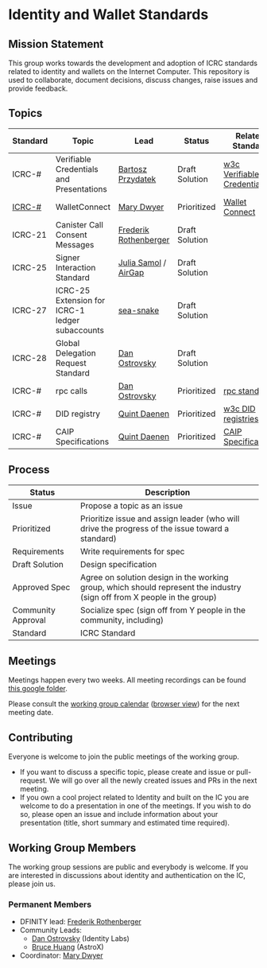 # Identity and Wallet Standards

## Mission Statement
This group works towards the development and adoption of ICRC standards related to identity and wallets on the Internet Computer. This repository is used to collaborate, document decisions, discuss changes, raise issues and provide feedback.

## Topics
| Standard                                            | Topic                                           | Lead                                                                    | Status         | Related Standard                                                   | Drafted Spec                                                                                                        |
|-----------------------------------------------------|-------------------------------------------------|-------------------------------------------------------------------------|----------------|--------------------------------------------------------------------|---------------------------------------------------------------------------------------------------------------------| 
| ICRC-#                                              | Verifiable Credentials and Presentations        | [Bartosz Przydatek](https://github.com/przydatek)                       | Draft Solution | [w3c Verifiable Credentials](https://www.w3.org/TR/vc-data-model/) |                                                                                                                     |
| [ICRC-#](https://github.com/dfinity/ICRC/issues/11) | WalletConnect                                   | [Mary Dwyer](https://github.com/marydwyer)                              | Prioritized    | [Wallet Connect](https://docs.walletconnect.com/2.0)               |                                                                                                                     |
| ICRC-21                                             | Canister Call Consent Messages                  | [Frederik Rothenberger](https://github.com/frederikrothenberger)        | Draft Solution |                                                                    | [Draft Spec](https://github.com/dfinity/wg-identity-authentication/blob/main/topics/icrc_21_consent_msg.md)                 |
| ICRC-25                                             | Signer Interaction Standard                     | [Julia Samol](https://github.com/jsamol) / [AirGap](https://airgap.it/) | Draft Solution |                                                                    | [Draft Spec](https://github.com/dfinity/wg-identity-authentication/blob/main/topics/icrc_25_signer_interaction_standard.md) |
| ICRC-27                                             | ICRC-25 Extension for ICRC-1 ledger subaccounts | [sea-snake](https://github.com/sea-snake)                               | Draft Solution |                                                                    | [Draft Spec](https://github.com/dfinity/wg-identity-authentication/pull/47)                                         | 
| ICRC-28                                             | Global Delegation Request Standard                     | [Dan Ostrovsky](https://github.com/dostro) | Draft Solution |                                                                    | [Draft Spec](https://github.com/dfinity/ICRC/issues/32) |
| ICRC-#                                              | rpc calls                                       | [Dan Ostrovsky](https://github.com/dostro)                              | Prioritized    | [rpc standard](https://www.jsonrpc.org/specification)              |                                                                                                                     |
| ICRC-#                                              | DID registry                                    | [Quint Daenen](https://github.com/q-uint)                               | Prioritized    | [w3c DID registries](https://www.w3.org/TR/did-spec-registries/)   |                                                                                                                     |
| ICRC-#                                              | CAIP Specifications                             | [Quint Daenen](https://github.com/q-uint)                               | Prioritized    | [CAIP Specifications](https://github.com/ChainAgnostic/CAIPs)      | [Issue 25](https://github.com/dfinity/wg-identity-authentication/issues/25)                                         |


## Process
| Status  | Description |
| ------------- | ------------- |
| Issue | Propose a topic as an issue  |
| Prioritized  | Prioritize issue and assign leader (who will drive the progress of the issue toward a standard)  |
| Requirements  | Write requirements for spec  |
| Draft Solution  | Design specification  |
| Approved Spec  | Agree on solution design in the working group, which should represent the industry (sign off from X people in the group)  |
| Community Approval  | Socialize spec (sign off from Y people in the community, including)  |
| Standard  | ICRC Standard  |

## Meetings

Meetings happen every two weeks. All meeting recordings can be found [this google folder](https://drive.google.com/drive/folders/14unuYLiYtUeOw47eRwYnB4FCa9YPr6zv).

Please consult the [working group calendar](https://calendar.google.com/calendar/u/0?cid=Y19jZ29lcTkxN3JwZWFwN3ZzZTNpczFobDMxMEBncm91cC5jYWxlbmRhci5nb29nbGUuY29t) ([browser view](https://calendar.google.com/calendar/embed?src=c_cgoeq917rpeap7vse3is1hl310%40group.calendar.google.com&ctz=Europe%2FZurich)) for the next meeting date.

## Contributing

Everyone is welcome to join the public meetings of the working group.
* If you want to discuss a specific topic, please create and issue or pull-request. We will go over all the newly created issues and PRs in the next meeting.
* If you own a cool project related to Identity and built on the IC you are welcome to do a presentation in one of the meetings. If you wish to do so, please open an issue and include information about your presentation (title, short summary and estimated time required). 

## Working Group Members

The working group sessions are public and everybody is welcome. If you are interested in discussions about identity and authentication on the IC, please join us.

### Permanent Members
* DFINITY lead: [Frederik Rothenberger](https://github.com/frederikrothenberger)
* Community Leads:
  * [Dan Ostrovsky](https://github.com/dostro) (Identity Labs)
  * [Bruce Huang](https://github.com/brutoshi) (AstroX)
* Coordinator: [Mary Dwyer](https://github.com/marydwyer)











                                                                                                                                                                                                                                                                                                    
